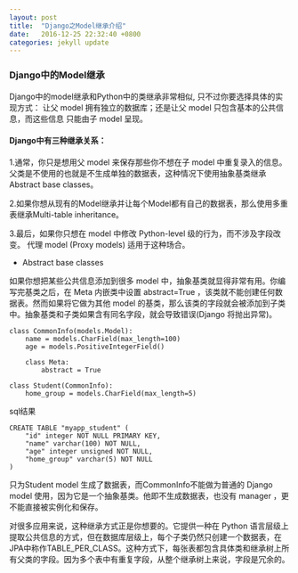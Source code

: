 ```yaml
---
layout: post
title:  "Django之Model继承介绍"
date:   2016-12-25 22:32:40 +0800
categories: jekyll update
---
```


### Django中的Model继承

Django中的model继承和Python中的类继承非常相似, 只不过你要选择具体的实现方式：
让父 model 拥有独立的数据库；还是让父 model 只包含基本的公共信息，而这些信息
只能由子 model 呈现。

#### Django中有三种继承关系：

1.通常，你只是想用父 model 来保存那些你不想在子 model 中重复录入的信息。父类是不使用的也就是不生成单独的数据表，这种情况下使用抽象基类继承 Abstract base classes。

2.如果你想从现有的Model继承并让每个Model都有自己的数据表，那么使用多重表继承Multi-table inheritance。

3.最后，如果你只想在 model 中修改 Python-level 级的行为，而不涉及字段改变。 代理 model (Proxy models) 适用于这种场合。

* Abstract base classes

如果你想把某些公共信息添加到很多 model 中，抽象基类就显得非常有用。你编写完基类之后，在 Meta 内嵌类中设置 abstract=True ，该类就不能创建任何数据表。然而如果将它做为其他 model 的基类，那么该类的字段就会被添加到子类中。抽象基类和子类如果含有同名字段，就会导致错误(Django 将抛出异常)。

```
class CommonInfo(models.Model):
    name = models.CharField(max_length=100)
    age = models.PositiveIntegerField()
 
    class Meta:
        abstract = True
 
class Student(CommonInfo):
    home_group = models.CharField(max_length=5)
```

sql结果

```
CREATE TABLE "myapp_student" (
    "id" integer NOT NULL PRIMARY KEY,
    "name" varchar(100) NOT NULL,
    "age" integer unsigned NOT NULL,
    "home_group" varchar(5) NOT NULL
)
```

只为Student model 生成了数据表，而CommonInfo不能做为普通的 Django model 使用，因为它是一个抽象基类。他即不生成数据表，也没有 manager ，更不能直接被实例化和保存。

对很多应用来说，这种继承方式正是你想要的。它提供一种在 Python 语言层级上提取公共信息的方式，但在数据库层级上，每个子类仍然只创建一个数据表，在JPA中称作TABLE_PER_CLASS。这种方式下，每张表都包含具体类和继承树上所有父类的字段。因为多个表中有重复字段，从整个继承树上来说，字段是冗余的。